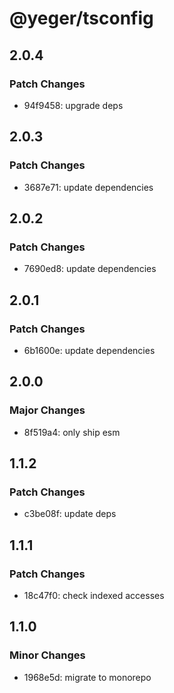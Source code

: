 # @yeger/tsconfig

## 2.0.4

### Patch Changes

- 94f9458: upgrade deps

## 2.0.3

### Patch Changes

- 3687e71: update dependencies

## 2.0.2

### Patch Changes

- 7690ed8: update dependencies

## 2.0.1

### Patch Changes

- 6b1600e: update dependencies

## 2.0.0

### Major Changes

- 8f519a4: only ship esm

## 1.1.2

### Patch Changes

- c3be08f: update deps

## 1.1.1

### Patch Changes

- 18c47f0: check indexed accesses

## 1.1.0

### Minor Changes

- 1968e5d: migrate to monorepo
